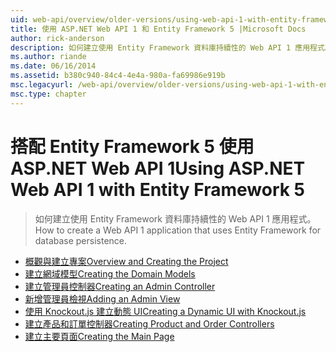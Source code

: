 ```yaml
---
uid: web-api/overview/older-versions/using-web-api-1-with-entity-framework-5/index
title: 使用 ASP.NET Web API 1 和 Entity Framework 5 |Microsoft Docs
author: rick-anderson
description: 如何建立使用 Entity Framework 資料庫持續性的 Web API 1 應用程式。
ms.author: riande
ms.date: 06/16/2014
ms.assetid: b380c940-84c4-4e4a-980a-fa69986e919b
msc.legacyurl: /web-api/overview/older-versions/using-web-api-1-with-entity-framework-5
msc.type: chapter
---
```

<a name="using-aspnet-web-api-1-with-entity-framework-5"></a><span data-ttu-id="2300b-103">搭配 Entity Framework 5 使用 ASP.NET Web API 1</span><span class="sxs-lookup"><span data-stu-id="2300b-103">Using ASP.NET Web API 1 with Entity Framework 5</span></span>
====================
> <span data-ttu-id="2300b-104">如何建立使用 Entity Framework 資料庫持續性的 Web API 1 應用程式。</span><span class="sxs-lookup"><span data-stu-id="2300b-104">How to create a Web API 1 application that uses Entity Framework for database persistence.</span></span>


- [<span data-ttu-id="2300b-105">概觀與建立專案</span><span class="sxs-lookup"><span data-stu-id="2300b-105">Overview and Creating the Project</span></span>](using-web-api-with-entity-framework-part-1.md)
- [<span data-ttu-id="2300b-106">建立網域模型</span><span class="sxs-lookup"><span data-stu-id="2300b-106">Creating the Domain Models</span></span>](using-web-api-with-entity-framework-part-2.md)
- [<span data-ttu-id="2300b-107">建立管理員控制器</span><span class="sxs-lookup"><span data-stu-id="2300b-107">Creating an Admin Controller</span></span>](using-web-api-with-entity-framework-part-3.md)
- [<span data-ttu-id="2300b-108">新增管理員檢視</span><span class="sxs-lookup"><span data-stu-id="2300b-108">Adding an Admin View</span></span>](using-web-api-with-entity-framework-part-4.md)
- [<span data-ttu-id="2300b-109">使用 Knockout.js 建立動態 UI</span><span class="sxs-lookup"><span data-stu-id="2300b-109">Creating a Dynamic UI with Knockout.js</span></span>](using-web-api-with-entity-framework-part-5.md)
- [<span data-ttu-id="2300b-110">建立產品和訂單控制器</span><span class="sxs-lookup"><span data-stu-id="2300b-110">Creating Product and Order Controllers</span></span>](using-web-api-with-entity-framework-part-6.md)
- [<span data-ttu-id="2300b-111">建立主要頁面</span><span class="sxs-lookup"><span data-stu-id="2300b-111">Creating the Main Page</span></span>](using-web-api-with-entity-framework-part-7.md)
